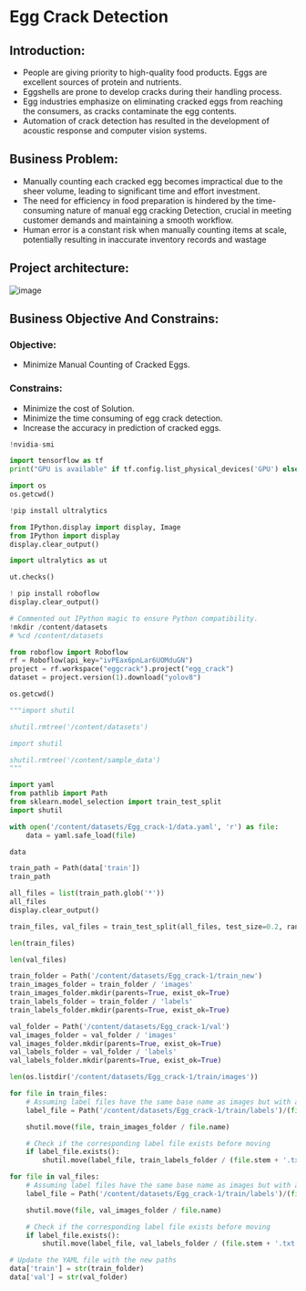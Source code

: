 # Egg Crack Detection

## Introduction:
* People are giving priority to high-quality food products. Eggs are excellent sources of protein and nutrients.
* Eggshells are prone to develop cracks during their handling process.
* Egg industries emphasize on eliminating cracked eggs from reaching the consumers, as cracks contaminate the egg contents.
* Automation of crack detection has resulted in the development of acoustic response and computer vision systems.

## Business Problem:
* Manually counting each cracked egg becomes impractical due to the sheer volume, leading to significant time and effort investment. 
* The need for efficiency in food preparation is hindered by the time-consuming nature of manual egg cracking Detection, crucial in meeting customer demands and maintaining a smooth workflow. 
* Human error is a constant risk when manually counting items at scale, potentially resulting in inaccurate inventory records and wastage

## Project architecture:
![image](https://github.com/bogathimadhureddy/Egg_crack_detection/assets/118733598/d1ef8d59-5b3e-474e-b1de-50d0164c90ae)
## Business Objective And Constrains:
### Objective:
* Minimize Manual Counting of Cracked Eggs.
### Constrains:
* Minimize the cost of Solution.
* Minimize the time consuming of egg crack detection.
* Increase the accuracy in prediction of cracked eggs.
```python
!nvidia-smi

import tensorflow as tf
print("GPU is available" if tf.config.list_physical_devices('GPU') else "GPU is NOT available") # Checking the GPU is using or not.

import os
os.getcwd()

!pip install ultralytics

from IPython.display import display, Image
from IPython import display
display.clear_output()

import ultralytics as ut

ut.checks()

! pip install roboflow
display.clear_output()

# Commented out IPython magic to ensure Python compatibility.
!mkdir /content/datasets
# %cd /content/datasets

from roboflow import Roboflow
rf = Roboflow(api_key="ivPEax6pnLar6UOMduGN")
project = rf.workspace("eggcrack").project("egg_crack")
dataset = project.version(1).download("yolov8")

os.getcwd()

"""import shutil

shutil.rmtree('/content/datasets')

import shutil

shutil.rmtree('/content/sample_data')
"""

import yaml
from pathlib import Path
from sklearn.model_selection import train_test_split
import shutil

with open('/content/datasets/Egg_crack-1/data.yaml', 'r') as file:
    data = yaml.safe_load(file)

data

train_path = Path(data['train'])
train_path

all_files = list(train_path.glob('*'))
all_files
display.clear_output()

train_files, val_files = train_test_split(all_files, test_size=0.2, random_state=42)

len(train_files)

len(val_files)

train_folder = Path('/content/datasets/Egg_crack-1/train_new')
train_images_folder = train_folder / 'images'
train_images_folder.mkdir(parents=True, exist_ok=True)
train_labels_folder = train_folder / 'labels'
train_labels_folder.mkdir(parents=True, exist_ok=True)

val_folder = Path('/content/datasets/Egg_crack-1/val')
val_images_folder = val_folder / 'images'
val_images_folder.mkdir(parents=True, exist_ok=True)
val_labels_folder = val_folder / 'labels'
val_labels_folder.mkdir(parents=True, exist_ok=True)

len(os.listdir('/content/datasets/Egg_crack-1/train/images'))

for file in train_files:
    # Assuming label files have the same base name as images but with a different extension
    label_file = Path('/content/datasets/Egg_crack-1/train/labels')/(file.stem + '.txt')

    shutil.move(file, train_images_folder / file.name)

    # Check if the corresponding label file exists before moving
    if label_file.exists():
        shutil.move(label_file, train_labels_folder / (file.stem + '.txt'))

for file in val_files:
    # Assuming label files have the same base name as images but with a different extension
    label_file = Path('/content/datasets/Egg_crack-1/train/labels')/(file.stem + '.txt')

    shutil.move(file, val_images_folder / file.name)

    # Check if the corresponding label file exists before moving
    if label_file.exists():
        shutil.move(label_file, val_labels_folder / (file.stem + '.txt'))

# Update the YAML file with the new paths
data['train'] = str(train_folder)
data['val'] = str(val_folder)


